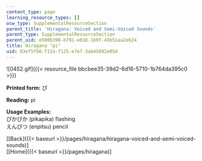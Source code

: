 ```yaml
---
content_type: page
learning_resource_types: []
ocw_type: SupplementalResourceSection
parent_title: 'Hiragana: Voiced and Semi-Voiced Sounds'
parent_type: SupplementalResourceSection
parent_uid: e500b390-b791-e818-1b9f-45b51aa2eb24
title: Hiragana "pi"
uid: 03ef5f66-f11e-f125-e7e7-3ab45692e05d
---
```


![0452.gif]({{< resource_file bbcbee35-39d2-6d16-5710-1b764da395c0 >}})

**Printed form:** ぴ

**Reading:** pi

**Usage Examples:**  
ぴかぴか (pikapika) flashing  
えんぴつ (enpitsu) pencil

  
\[[Back]({{< baseurl >}}/pages/hiragana/hiragana-voiced-and-semi-voiced-sounds)\]  
\[[Home]({{< baseurl >}}/pages/hiragana)\]